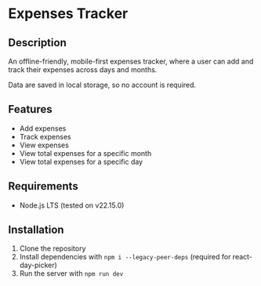 # Expenses Tracker

## Description

An offline-friendly, mobile-first expenses tracker, where a user can add and track their expenses across days and months.

Data are saved in local storage, so no account is required.

## Features

- Add expenses
- Track expenses
- View expenses
- View total expenses for a specific month
- View total expenses for a specific day

## Requirements

- Node.js LTS (tested on v22.15.0)

## Installation

1. Clone the repository
2. Install dependencies with `npm i --legacy-peer-deps` (required for react-day-picker)
3. Run the server with `npm run dev`


